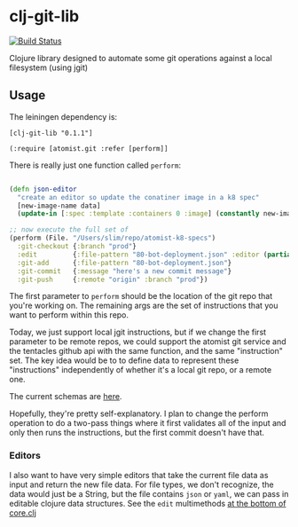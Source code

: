 # clj-git-lib

[![Build Status](https://travis-ci.com/atomisthq/clj-git-lib.svg?token=iZrpQxJakudjNfb3zxAZ&branch=master)](https://travis-ci.com/atomisthq/clj-git-lib)

Clojure library designed to automate some git operations against a local filesystem (using jgit)

## Usage

The leiningen dependency is:

```
[clj-git-lib "0.1.1"]
```

```
(:require [atomist.git :refer [perform]]
```

There is really just one function called `perform`:

```clj

(defn json-editor 
  "create an editor so update the conatiner image in a k8 spec"
  [new-image-name data] 
  (update-in [:spec :template :containers 0 :image] (constantly new-image-name)))

;; now execute the full set of 
(perform (File. "/Users/slim/repo/atomist-k8-specs")
  :git-checkout {:branch "prod"}
  :edit         {:file-pattern "80-bot-deployment.json" :editor (partial json-editor "new-image")}
  :git-add      {:file-pattern "80-bot-deployment.json"}
  :git-commit   {:message "here's a new commit message"}
  :git-push     {:remote "origin" :branch "prod"})
```

The first parameter to `perform` should be the location of the git repo that 
 you're working on.  The remaining args are the set of instructions that you
 want to perform within this repo.
 
Today, we just support local jgit instructions, but if we change the first parameter 
to be remote repos, we could support the atomist git service and the tentacles github
api with the same function, and the same "instruction" set.  The key idea would be to to define
data to represent these "instructions" independently of whether it's a local git repo, or a remote one.

The current schemas are [here](https://github.com/atomisthq/clj-git-lib/blob/master/src/atomist/git/schemas.clj).

Hopefully, they're pretty self-explanatory.  I plan to change the perform operation to do a two-pass things where it first validates all of the input and only then runs the instructions, but the first commit doesn't have that.

### Editors

I also want to have very simple editors that take the current file data as input and return the new file data.  For file types, we don't recognize, the data would just be a String, but the file contains `json` or `yaml`, we can pass in editable clojure data structures.  See the `edit` multimethods [at the bottom of core.clj](https://github.com/atomisthq/clj-git-lib/blob/master/src/atomist/git/core.clj#L109)

